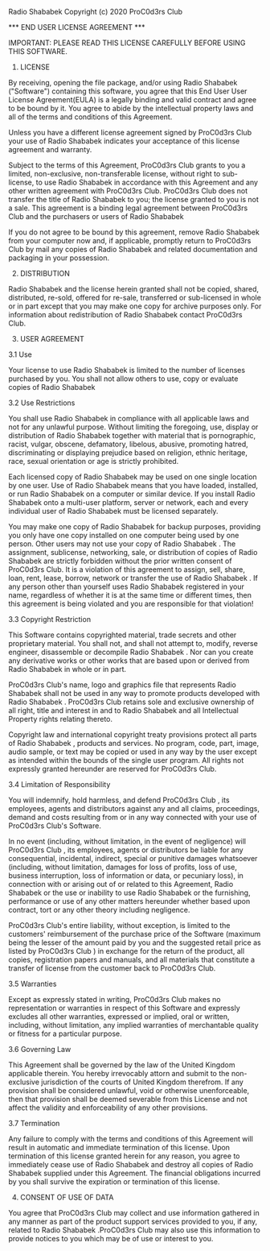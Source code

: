 Radio Shababek
Copyright (c) 2020 ProC0d3rs Club

*** END USER LICENSE AGREEMENT ***

IMPORTANT: PLEASE READ THIS LICENSE CAREFULLY BEFORE USING THIS SOFTWARE.

1. LICENSE

By receiving, opening the file package, and/or using Radio Shababek ("Software") containing this software, you agree that this End User User License Agreement(EULA) is a legally binding and valid contract and agree to be bound by it. You agree to abide by the intellectual property laws and all of the terms and conditions of this Agreement.

Unless you have a different license agreement signed by ProC0d3rs Club your use of Radio Shababek  indicates your acceptance of this license agreement and warranty.

Subject to the terms of this Agreement, ProC0d3rs Club grants to you a limited, non-exclusive, non-transferable license, without right to sub-license, to use Radio Shababek in accordance with this Agreement and any other written agreement with ProC0d3rs Club. ProC0d3rs Club does not transfer the title of Radio Shababek to you; the license granted to you is not a sale. This agreement is a binding legal agreement between ProC0d3rs Club and the purchasers or users of Radio Shababek 

If you do not agree to be bound by this agreement, remove Radio Shababek  from your computer now and, if applicable, promptly return to ProC0d3rs Club by mail any copies of Radio Shababek and related documentation and packaging in your possession.

2. DISTRIBUTION

Radio Shababek and the license herein granted shall not be copied, shared, distributed, re-sold, offered for re-sale, transferred or sub-licensed in whole or in part except that you may make one copy for archive purposes only. For information about redistribution of Radio Shababek contact ProC0d3rs Club.

3. USER AGREEMENT

3.1 Use

Your license to use Radio Shababek  is limited to the number of licenses purchased by you. You shall not allow others to use, copy or evaluate copies of Radio Shababek 

3.2 Use Restrictions

You shall use Radio Shababek  in compliance with all applicable laws and not for any unlawful purpose. Without limiting the foregoing, use, display or distribution of Radio Shababek together with material that is pornographic, racist, vulgar, obscene, defamatory, libelous, abusive, promoting hatred, discriminating or displaying prejudice based on religion, ethnic heritage, race, sexual orientation or age is strictly prohibited.	

Each licensed copy of Radio Shababek  may be used on one single location by one user. Use of Radio Shababek  means that you have loaded, installed, or run Radio Shababek  on a computer or similar device. If you install Radio Shababek  onto a multi-user platform, server or network, each and every individual user of Radio Shababek must be licensed separately.

You may make one copy of Radio Shababek  for backup purposes, providing you only have one copy installed on one computer being used by one person. Other users may not use your copy of Radio Shababek  . The assignment, sublicense, networking, sale, or distribution of copies of Radio Shababek  are strictly forbidden without the prior written consent of ProC0d3rs Club. It is a violation of this agreement to assign, sell, share, loan, rent, lease, borrow, network or transfer the use of Radio Shababek . If any person other than yourself uses Radio Shababek  registered in your name, regardless of whether it is at the same time or different times, then this agreement is being violated and you are responsible for that violation!

3.3 Copyright Restriction

This Software contains copyrighted material, trade secrets and other proprietary material. You shall not, and shall not attempt to, modify, reverse engineer, disassemble or decompile Radio Shababek . Nor can you create any derivative works or other works that are based upon or derived from Radio Shababek  in whole or in part.

ProC0d3rs Club's name, logo and graphics file that represents Radio Shababek  shall not be used in any way to promote products developed with Radio Shababek  . ProC0d3rs Club retains sole and exclusive ownership of all right, title and interest in and to Radio Shababek  and all Intellectual Property rights relating thereto.

Copyright law and international copyright treaty provisions protect all parts of Radio Shababek , products and services. No program, code, part, image, audio sample, or text may be copied or used in any way by the user except as intended within the bounds of the single user program. All rights not expressly granted hereunder are reserved for ProC0d3rs Club.

3.4 Limitation of Responsibility

You will indemnify, hold harmless, and defend ProC0d3rs Club , its employees, agents and distributors against any and all claims, proceedings, demand and costs resulting from or in any way connected with your use of ProC0d3rs Club's Software.

In no event (including, without limitation, in the event of negligence) will ProC0d3rs Club , its employees, agents or distributors be liable for any consequential, incidental, indirect, special or punitive damages whatsoever (including, without limitation, damages for loss of profits, loss of use, business interruption, loss of information or data, or pecuniary loss), in connection with or arising out of or related to this Agreement, Radio Shababek  or the use or inability to use Radio Shababek  or the furnishing, performance or use of any other matters hereunder whether based upon contract, tort or any other theory including negligence.

ProC0d3rs Club's entire liability, without exception, is limited to the customers' reimbursement of the purchase price of the Software (maximum being the lesser of the amount paid by you and the suggested retail price as listed by ProC0d3rs Club ) in exchange for the return of the product, all copies, registration papers and manuals, and all materials that constitute a transfer of license from the customer back to ProC0d3rs Club.

3.5 Warranties

Except as expressly stated in writing, ProC0d3rs Club makes no representation or warranties in respect of this Software and expressly excludes all other warranties, expressed or implied, oral or written, including, without limitation, any implied warranties of merchantable quality or fitness for a particular purpose.

3.6 Governing Law

This Agreement shall be governed by the law of the United Kingdom applicable therein. You hereby irrevocably attorn and submit to the non-exclusive jurisdiction of the courts of United Kingdom therefrom. If any provision shall be considered unlawful, void or otherwise unenforceable, then that provision shall be deemed severable from this License and not affect the validity and enforceability of any other provisions.

3.7 Termination

Any failure to comply with the terms and conditions of this Agreement will result in automatic and immediate termination of this license. Upon termination of this license granted herein for any reason, you agree to immediately cease use of Radio Shababek  and destroy all copies of Radio Shababek  supplied under this Agreement. The financial obligations incurred by you shall survive the expiration or termination of this license.


4. CONSENT OF USE OF DATA

You agree that ProC0d3rs Club may collect and use information gathered in any manner as part of the product support services provided to you, if any, related to Radio Shababek .ProC0d3rs Club may also use this information to provide notices to you which may be of use or interest to you.
 	
